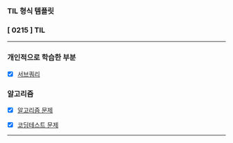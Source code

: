 ### TIL 형식 템플릿

### [ 0215  ] TIL

---

### 개인적으로 학습한 부분

- [x] [서브쿼리](/TIL/books/SQL%20레벨업/서브쿼리.md)

### 알고리즘

- [x] [알고리즘 문제]()

- [x] [코딩테스트 문제]()

---
